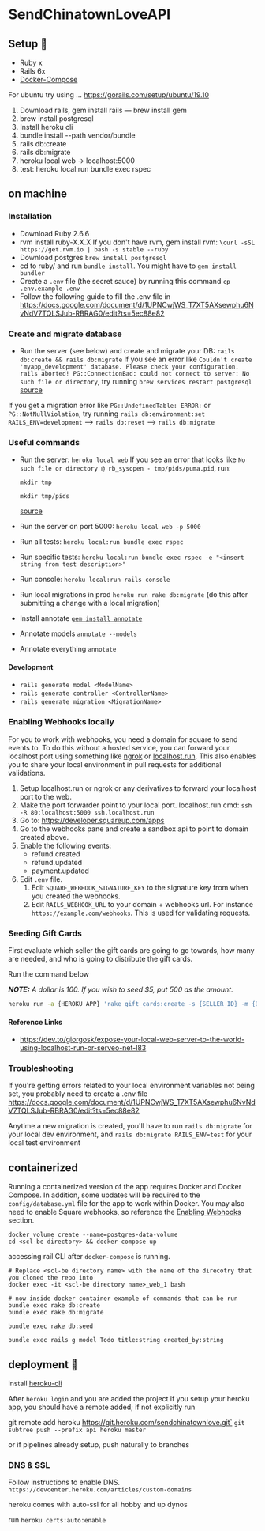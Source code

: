 # SendChinatownLoveAPI

## Setup 🔧
- Ruby x
- Rails 6x
- [Docker-Compose](https://docs.docker.com/compose/install/)

For ubuntu try using ...
https://gorails.com/setup/ubuntu/19.10

1. Download rails, gem install rails — brew install gem
1. brew install postgresql
1. Install heroku cli
1. bundle install --path vendor/bundle
1. rails db:create
1. rails db:migrate
1. heroku local web -> localhost:5000
1. test: heroku local:run bundle exec rspec

## on machine

### Installation
- Download Ruby 2.6.6
- rvm install ruby-X.X.X
If you don't have rvm, gem install rvm:
`\curl -sSL https://get.rvm.io | bash -s stable --ruby`
- Download postgres
`brew install postgresql`
- cd to ruby/ and run `bundle install`. You might have to `gem install bundler`
- Create a `.env` file (the secret sauce) by running this command `cp .env.example .env`
- Follow the following guide to fill the .env file in
https://docs.google.com/document/d/1UPNCwjWS_T7XT5AXsewphu6NvNdV7TQLSJub-RBRAG0/edit?ts=5ec88e82


### Create and migrate database
- Run the server (see below) and create and migrate your DB:
`rails db:create && rails db:migrate`
If you see an error like
`Couldn't create 'myapp_development' database. Please check your configuration.
rails aborted!
PG::ConnectionBad: could not connect to server: No such file or directory`, try running `brew services restart postgresql` [source](https://stackoverflow.com/questions/19828385/pgconnectionbad-could-not-connect-to-server-connection-refused)

If you get a migration error like `PG::UndefinedTable: ERROR:` or `PG::NotNullViolation`, try running `rails db:environment:set RAILS_ENV=development` --> `rails db:reset` --> `rails db:migrate`

### Useful commands
- Run the server: `heroku local web`
  If you see an error that looks like `No such file or directory @ rb_sysopen - tmp/pids/puma.pid`, run:

  `mkdir tmp`

  `mkdir tmp/pids`

  [source](https://stackoverflow.com/questions/52862529/no-such-file-or-directory-rb-sysopen-tmp-pids-puma-pid)

- Run the server on port 5000: `heroku local web -p 5000`
- Run all tests: `heroku local:run bundle exec rspec`
- Run specific tests: `heroku local:run bundle exec rspec -e "<insert string from test description>"`
- Run console: `heroku local:run rails console`
- Run local migrations in prod `heroku run rake db:migrate` (do this after submitting a change with a local migration)
- Install annotate [`gem install annotate`](https://github.com/ctran/annotate_models)
- Annotate models `annotate --models`
- Annotate everything `annotate`

#### Development
- `rails generate model <ModelName>`
- `rails generate controller <ControllerName>`
- `rails generate migration <MigrationName>`

### Enabling Webhooks locally

For you to work with webhooks, you need a domain for square to send events to. To do this without a hosted service,
you can forward your localhost port using something like [ngrok](https://ngrok.com/) or [localhost.run](https://localhost.run/).
This also enables you to share your local environment in pull requests for additional validations.

1. Setup localhost.run or ngrok or any derivatives to forward your localhost port to the web.
1. Make the port forwarder point to your local port. localhost.run cmd: `ssh -R 80:localhost:5000 ssh.localhost.run`
1. Go to: https://developer.squareup.com/apps
1. Go to the webhooks pane and create a sandbox api to point to domain created above.
1. Enable the following events:
    * refund.created
    * refund.updated
    * payment.updated
1. Edit `.env` file.
    1. Edit `SQUARE_WEBHOOK_SIGNATURE_KEY` to the signature key from when you created the webhooks.
    1. Edit `RAILS_WEBHOOK_URL` to your domain + webhooks url. For instance `https://example.com/webhooks`. This is used for validating requests.

### Seeding Gift Cards

First evaluate which seller the gift cards are going to go towards, how many are needed, and who is going to distribute the gift cards.

Run the command below

_**NOTE:** A dollar is 100. If you wish to seed $5, put 500 as the amount._

```sh
heroku run -a {HEROKU APP} 'rake gift_cards:create -s {SELLER_ID} -m {DISTRIBUTOR_EMAIL} -q {QUANTITY} -a {AMOUNT}'
```

#### Reference Links

* https://dev.to/giorgosk/expose-your-local-web-server-to-the-world-using-localhost-run-or-serveo-net-l83

### Troubleshooting

If you're getting errors related to your local environment variables not being set, you probably need to create a .env file
https://docs.google.com/document/d/1UPNCwjWS_T7XT5AXsewphu6NvNdV7TQLSJub-RBRAG0/edit?ts=5ec88e82

Anytime a new migration is created, you'll have to run `rails db:migrate` for your local dev environment, and `rails db:migrate RAILS_ENV=test` for your local test environment

## containerized
Running a containerized version of the app requires Docker and Docker Compose. In addition, some updates will be required to the `config/database.yml` file for the app to work within Docker. You may also need to enable Square webhooks, so reference the [Enabling Webhooks](##Enabling-Webhooks-locally) section.

```
docker volume create --name=postgres-data-volume
cd <scl-be directory> && docker-compose up
```
accessing rail CLI after `docker-compose` is running.

```
# Replace <scl-be directory name> with the name of the direcotry that you cloned the repo into
docker exec -it <scl-be directory name>_web_1 bash

# now inside docker container example of commands that can be run
bundle exec rake db:create
bundle exec rake db:migrate

bundle exec rake db:seed

bundle exec rails g model Todo title:string created_by:string
```


## deployment 🚀

install [heroku-cli](https://devcenter.heroku.com/articles/heroku-cli)

After `heroku login` and you are added the project
if you setup your heroku app, you should have a remote added; if not explicitly run

git remote add heroku https://git.heroku.com/sendchinatownlove.git`
`git subtree push --prefix api heroku master`

or if pipelines already setup, push naturally to branches


### DNS & SSL
Follow instructions to enable DNS. `https://devcenter.heroku.com/articles/custom-domains`


heroku comes with auto-ssl for all hobby and up dynos

run
`heroku certs:auto:enable`
